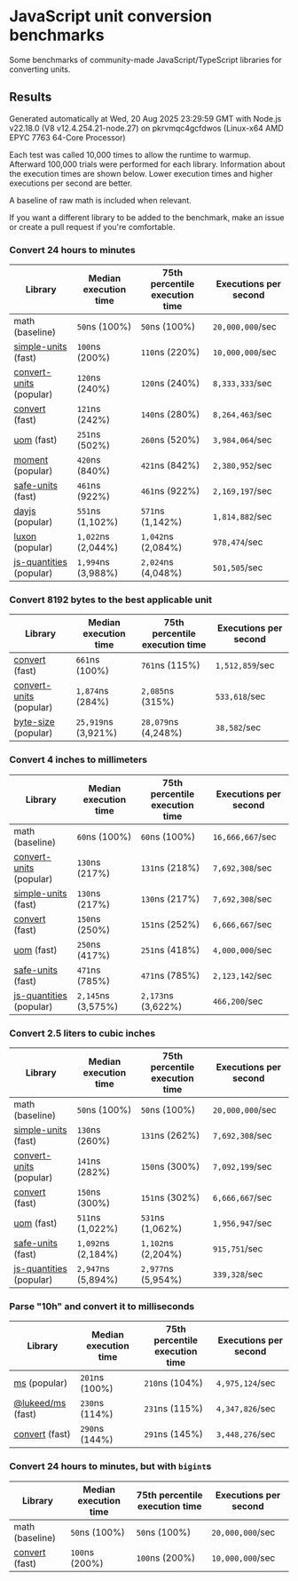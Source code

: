 # JavaScript unit conversion benchmarks

Some benchmarks of community-made JavaScript/TypeScript libraries for converting units.

## Results

<!-- beginblock(results) -->

Generated automatically at Wed, 20 Aug 2025 23:29:59 GMT with Node.js v22.18.0 (V8 v12.4.254.21-node.27) on pkrvmqc4gcfdwos (Linux-x64 AMD EPYC 7763 64-Core Processor)

Each test was called 10,000 times to allow the runtime to warmup.
Afterward 100,000 trials were performed for each library.
Information about the execution times are shown below.
Lower execution times and higher executions per second are better.

A baseline of raw math is included when relevant.

If you want a different library to be added to the benchmark, make an issue or create a pull request if you're comfortable.

### Convert 24 hours to minutes

| Library                                                            | Median execution time | 75th percentile execution time | Executions per second |
| ------------------------------------------------------------------ | --------------------- | ------------------------------ | --------------------- |
| math (baseline)                                                    | `50`ns (100%)         | `50`ns (100%)                  | `20,000,000`/sec      |
| [simple-units](https://npmjs.com/package/simple-units) (fast)      | `100`ns (200%)        | `110`ns (220%)                 | `10,000,000`/sec      |
| [convert-units](https://npmjs.com/package/convert-units) (popular) | `120`ns (240%)        | `120`ns (240%)                 | `8,333,333`/sec       |
| [convert](https://npmjs.com/package/convert) (fast)                | `121`ns (242%)        | `140`ns (280%)                 | `8,264,463`/sec       |
| [uom](https://npmjs.com/package/uom) (fast)                        | `251`ns (502%)        | `260`ns (520%)                 | `3,984,064`/sec       |
| [moment](https://npmjs.com/package/moment) (popular)               | `420`ns (840%)        | `421`ns (842%)                 | `2,380,952`/sec       |
| [safe-units](https://npmjs.com/package/safe-units) (fast)          | `461`ns (922%)        | `461`ns (922%)                 | `2,169,197`/sec       |
| [dayjs](https://npmjs.com/package/dayjs) (popular)                 | `551`ns (1,102%)      | `571`ns (1,142%)               | `1,814,882`/sec       |
| [luxon](https://npmjs.com/package/luxon) (popular)                 | `1,022`ns (2,044%)    | `1,042`ns (2,084%)             | `978,474`/sec         |
| [js-quantities](https://npmjs.com/package/js-quantities) (popular) | `1,994`ns (3,988%)    | `2,024`ns (4,048%)             | `501,505`/sec         |

### Convert 8192 bytes to the best applicable unit

| Library                                                            | Median execution time | 75th percentile execution time | Executions per second |
| ------------------------------------------------------------------ | --------------------- | ------------------------------ | --------------------- |
| [convert](https://npmjs.com/package/convert) (fast)                | `661`ns (100%)        | `761`ns (115%)                 | `1,512,859`/sec       |
| [convert-units](https://npmjs.com/package/convert-units) (popular) | `1,874`ns (284%)      | `2,085`ns (315%)               | `533,618`/sec         |
| [byte-size](https://npmjs.com/package/byte-size) (popular)         | `25,919`ns (3,921%)   | `28,079`ns (4,248%)            | `38,582`/sec          |

### Convert 4 inches to millimeters

| Library                                                            | Median execution time | 75th percentile execution time | Executions per second |
| ------------------------------------------------------------------ | --------------------- | ------------------------------ | --------------------- |
| math (baseline)                                                    | `60`ns (100%)         | `60`ns (100%)                  | `16,666,667`/sec      |
| [convert-units](https://npmjs.com/package/convert-units) (popular) | `130`ns (217%)        | `131`ns (218%)                 | `7,692,308`/sec       |
| [simple-units](https://npmjs.com/package/simple-units) (fast)      | `130`ns (217%)        | `130`ns (217%)                 | `7,692,308`/sec       |
| [convert](https://npmjs.com/package/convert) (fast)                | `150`ns (250%)        | `151`ns (252%)                 | `6,666,667`/sec       |
| [uom](https://npmjs.com/package/uom) (fast)                        | `250`ns (417%)        | `251`ns (418%)                 | `4,000,000`/sec       |
| [safe-units](https://npmjs.com/package/safe-units) (fast)          | `471`ns (785%)        | `471`ns (785%)                 | `2,123,142`/sec       |
| [js-quantities](https://npmjs.com/package/js-quantities) (popular) | `2,145`ns (3,575%)    | `2,173`ns (3,622%)             | `466,200`/sec         |

### Convert 2.5 liters to cubic inches

| Library                                                            | Median execution time | 75th percentile execution time | Executions per second |
| ------------------------------------------------------------------ | --------------------- | ------------------------------ | --------------------- |
| math (baseline)                                                    | `50`ns (100%)         | `50`ns (100%)                  | `20,000,000`/sec      |
| [simple-units](https://npmjs.com/package/simple-units) (fast)      | `130`ns (260%)        | `131`ns (262%)                 | `7,692,308`/sec       |
| [convert-units](https://npmjs.com/package/convert-units) (popular) | `141`ns (282%)        | `150`ns (300%)                 | `7,092,199`/sec       |
| [convert](https://npmjs.com/package/convert) (fast)                | `150`ns (300%)        | `151`ns (302%)                 | `6,666,667`/sec       |
| [uom](https://npmjs.com/package/uom) (fast)                        | `511`ns (1,022%)      | `531`ns (1,062%)               | `1,956,947`/sec       |
| [safe-units](https://npmjs.com/package/safe-units) (fast)          | `1,092`ns (2,184%)    | `1,102`ns (2,204%)             | `915,751`/sec         |
| [js-quantities](https://npmjs.com/package/js-quantities) (popular) | `2,947`ns (5,894%)    | `2,977`ns (5,954%)             | `339,328`/sec         |

### Parse "10h" and convert it to milliseconds

| Library                                                   | Median execution time | 75th percentile execution time | Executions per second |
| --------------------------------------------------------- | --------------------- | ------------------------------ | --------------------- |
| [ms](https://npmjs.com/package/ms) (popular)              | `201`ns (100%)        | `210`ns (104%)                 | `4,975,124`/sec       |
| [@lukeed/ms](https://npmjs.com/package/@lukeed/ms) (fast) | `230`ns (114%)        | `231`ns (115%)                 | `4,347,826`/sec       |
| [convert](https://npmjs.com/package/convert) (fast)       | `290`ns (144%)        | `291`ns (145%)                 | `3,448,276`/sec       |

### Convert 24 hours to minutes, but with `bigint`s

| Library                                             | Median execution time | 75th percentile execution time | Executions per second |
| --------------------------------------------------- | --------------------- | ------------------------------ | --------------------- |
| math (baseline)                                     | `50`ns (100%)         | `50`ns (100%)                  | `20,000,000`/sec      |
| [convert](https://npmjs.com/package/convert) (fast) | `100`ns (200%)        | `100`ns (200%)                 | `10,000,000`/sec      |

<!-- endblock(results) -->
